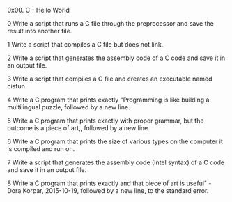 0x00. C - Hello World

0 Write a script that runs a C file through the preprocessor and save the result into another file.

1 Write a script that compiles a C file but does not link.

2 Write a script that generates the assembly code of a C code and save it in an output file.

3 Write a script that compiles a C file and creates an executable named cisfun.

4 Write a C program that prints exactly "Programming is like building a multilingual puzzle, followed by a new line.

5 Write a C program that prints exactly with proper grammar, but the outcome is a piece of art,, followed by a new line.

6 Write a C program that prints the size of various types on the computer it is compiled and run on.

7 Write a script that generates the assembly code (Intel syntax) of a C code and save it in an output file.

8 Write a C program that prints exactly and that piece of art is useful" - Dora Korpar, 2015-10-19, followed by a new line, to the standard error.


